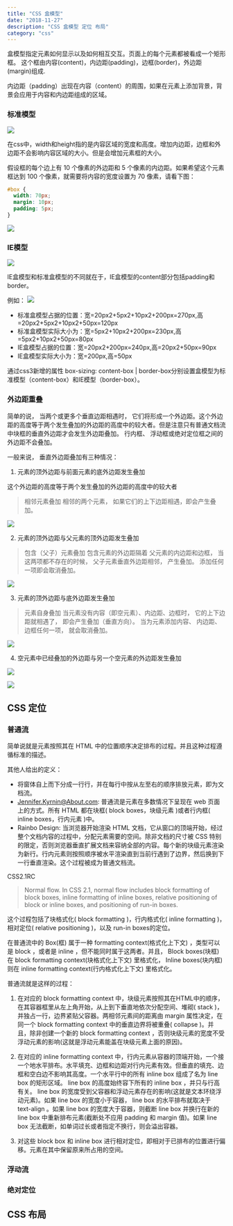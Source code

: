 ```yaml
---
title: "CSS 盒模型"
date: "2018-11-27"
description: "CSS 盒模型 定位 布局"
category: "css"
---
```


盒模型指定元素如何显示以及如何相互交互。页面上的每个元素都被看成一个矩形框。
这个框由内容(content)，内边距(padding)，边框(border)，外边距(margin)组成.

内边距（padding）出现在内容（content）的周围，如果在元素上添加背景，背景会应用于内容和内边距组成的区域。

### 标准模型
![](https://guxinyan.github.io/blogImg/%E6%A0%87%E5%87%86%E7%9B%92%E6%A8%A1%E5%9E%8B.png)

在css中，width和height指的是内容区域的宽度和高度。增加内边距，边框和外边距不会影响内容区域的大小。但是会增加元素框的大小。

假设框的每个边上有 10 个像素的外边距和 5 个像素的内边距。如果希望这个元素框达到 100 个像素，就需要将内容的宽度设置为 70 像素，请看下图：

```css
#box {
  width: 70px;
  margin: 10px;
  padding: 5px;
}
```
![](http://www.w3school.com.cn/i/ct_css_boxmodel_example.gif)


### IE模型
![](https://guxinyan.github.io/blogImg/IE%E7%9B%92%E6%A8%A1%E5%9E%8B.png)

IE盒模型和标准盒模型的不同就在于，IE盒模型的content部分包括padding和border。

例如：
![](https://github.com/DreamArts/dac-3g-portal/blob/master/css/css05_01.png)

* 标准盒模型占据的位置：宽=20px2+5px2+10px2+200px=270px,高=20px2+5px2+10px2+50px=120px
* 标准盒模型实际大小为：宽=5px2+10px2+200px=230px,高=5px2+10px2+50px=80px
* IE盒模型占据的位置：宽=20px2+200px=240px,高=20px2+50px=90px
* IE盒模型实际大小为：宽=200px,高=50px

通过css3新增的属性 box-sizing: content-box | border-box分别设置盒模型为标准模型（content-box）和IE模型（border-box）。

### 外边距重叠

简单的说， 当两个或更多个垂直边距相遇时， 它们将形成一个外边距。这个外边距的高度等于两个发生叠加的外边距的高度中的较大者。但是注意只有普通文档流中块框的垂直外边距才会发生外边距叠加。 行内框、 浮动框或绝对定位框之间的外边距不会叠加。

一般来说， 垂直外边距叠加有三种情况：

1. 元素的顶外边距与前面元素的底外边距发生叠加

这个外边距的高度等于两个发生叠加的外边距的高度中的较大者
> 相邻元素叠加 相邻的两个元素， 如果它们的上下边距相遇，即会产生叠加。

![](http://www.w3school.com.cn/i/ct_css_margin_collapsing_example_1.gif)

2. 元素的顶外边距与父元素的顶外边距发生叠加

> 包含（父子）元素叠加 包含元素的外边距隔着 父元素的内边距和边框， 当这两项都不存在的时候， 父子元素垂直外边距相邻， 产生叠加。 添加任何一项即会取消叠加。

![](http://www.w3school.com.cn/i/ct_css_margin_collapsing_example_2.gif)

3. 元素的顶外边距与底外边距发生叠加

> 元素自身叠加 当元素没有内容（即空元素）、内边距、边框时， 它的上下边距就相遇了， 即会产生叠加（垂直方向）。 当为元素添加内容、 内边距、 边框任何一项， 就会取消叠加。

![](http://www.w3school.com.cn/i/ct_css_margin_collapsing_example_3.gif)

4. 空元素中已经叠加的外边距与另一个空元素的外边距发生叠加

![](http://www.w3school.com.cn/i/ct_css_margin_collapsing_example_4.gif)

![](http://www.w3school.com.cn/i/ct_css_margin_collapsing.gif)

## CSS 定位
### 普通流

简单说就是元素按照其在 HTML 中的位置顺序决定排布的过程。并且这种过程遵循标准的描述。

其他人给出的定义：
* 将窗体自上而下分成一行行，并在每行中按从左至右的顺序排放元素，即为文档流。
* Jennifer.Kyrnin@About.com: 普通流是元素在多数情况下呈现在 web 页面上的方式。所有 HTML 都在块框( block boxes，块级元素 )或者行内框( inline boxes，行内元素 )中。
* Rainbo Design: 当浏览器开始渲染 HTML 文档，它从窗口的顶端开始，经过整个文档内容的过程中，分配元素需要的空间。除非文档的尺寸被 CSS 特别的限定，否则浏览器垂直扩展文档来容纳全部的内容。每个新的块级元素渲染为新行。行内元素则按照顺序被水平渲染直到当前行遇到了边界，然后换到下一行垂直渲染。这个过程被成为普通文档流。

CSS2.1RC
> Normal flow. In CSS 2.1, normal flow includes block formatting of block boxes, inline formatting of inline boxes, relative positioning of block or inline boxes, and positioning of run-in boxes.

这个过程包括了块格式化( block formatting )，行内格式化( inline formatting )，相对定位( relative positioning )，以及 run-in boxes的定位。

在普通流中的 Box(框) 属于一种 formatting context(格式化上下文) ，类型可以是 block ，或者是 inline ，但不能同时属于这两者。并且， Block boxes(块框) 在 block formatting context(块格式化上下文) 里格式化， Inline boxes(块内框) 则在 inline formatting context(行内格式化上下文) 里格式化。

普通流就是这样的过程：

1. 在对应的 block formatting context 中，块级元素按照其在HTML中的顺序，在其容器框里从左上角开始，从上到下垂直地依次分配空间、堆砌( stack )，并独占一行，边界紧贴父容器。两相邻元素间的距离由 margin 属性决定，在同一个 block formatting context 中的垂直边界将被重叠( collapse )。并且，除非创建一个新的 block formatting context ，否则块级元素的宽度不受浮动元素的影响(这就是浮动元素能盖在块级元素上面的原因)。

2. 在对应的 inline formatting context 中，行内元素从容器的顶端开始，一个接一个地水平排布。水平填充、边框和边距对行内元素有效。但垂直的填充、边框和空白边不影响其高度。一个水平行中的所有 inline box 组成了名为 line box 的矩形区域。 line box 的高度始终容下所有的 inline box ，并只与行高有关。 line box 的宽度受到父容器和浮动元素存在的影响(这就是文本环绕浮动元素)。如果 line box 的宽度小于容器， line box 的水平排布就取决于 text-align 。如果 line box 的宽度大于容器，则截断 line box 并换行在新的 line box 中重新排布元素(截断处不应用 padding 和 margin 值)。如果 line box 无法截断，如单词过长或者指定不换行，则会溢出容器。

3. 对这些 block box 和 inline box 进行相对定位，即相对于已排布的位置进行偏移。元素在其中保留原来所占用的空间。

### 浮动流
### 绝对定位


## CSS 布局